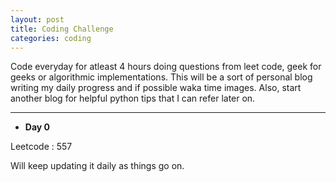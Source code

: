 ```yaml
---
layout: post
title: Coding Challenge
categories: coding
---
```


Code everyday for atleast 4 hours doing questions from leet code, geek for geeks or algorithmic implementations. This will be a sort of personal blog writing my daily progress and if possible waka time images. Also, start another blog for helpful python tips that I can refer later on.

---
* **Day 0**
	
Leetcode : 557

Will keep updating it daily as things go on.